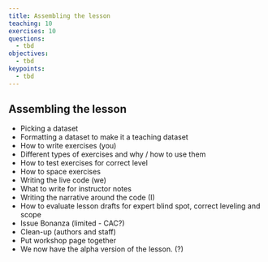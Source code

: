 ```yaml
---
title: Assembling the lesson
teaching: 10
exercises: 10
questions:
  - tbd
objectives:
  - tbd
keypoints:
  - tbd
---
```


## Assembling the lesson

* Picking a dataset
* Formatting a dataset to make it a teaching dataset
* How to write exercises (you)
* Different types of exercises and why / how to use them
* How to test exercises for correct level
* How to space exercises
* Writing the live code (we)
* What to write for instructor notes
* Writing the narrative around the code (I)
* How to evaluate lesson drafts for expert blind spot, correct leveling and scope
* Issue Bonanza (limited - CAC?)
* Clean-up (authors and staff)
* Put workshop page together
* We now have the alpha version of the lesson. (?)
